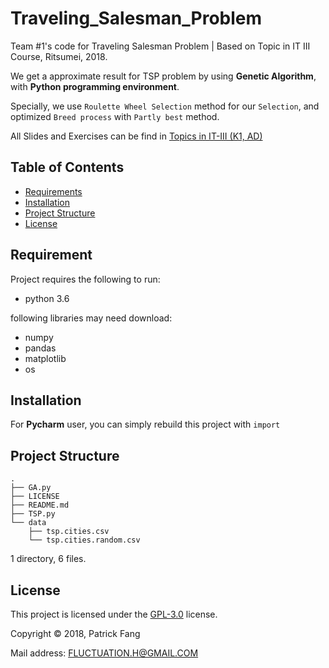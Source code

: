 # Traveling_Salesman_Problem
Team #1's code for Traveling Salesman Problem | Based on Topic in IT III Course, Ritsumei, 2018.

We get a approximate result for TSP problem by using **Genetic Algorithm**, with **Python programming environment**.

Specially, we use `Roulette Wheel Selection` method for our `Selection`, and optimized `Breed process` with `Partly best` method.

All Slides and Exercises can be find in [Topics in IT-III (K1, AD)](http://www.ritsumei.ac.jp/~gulliver/it3/)

## Table of Contents
    
* [Requirements](#requirements)
* [Installation](#installation)
* [Project Structure](#project-structure)
* [License](#license)

## Requirement

Project requires the following to run:

* python 3.6

following libraries may need download:

* numpy
* pandas
* matplotlib
* os

## Installation

For **Pycharm** user, you can simply rebuild this project with `import`

## Project Structure

```
.
├── GA.py
├── LICENSE
├── README.md
├── TSP.py
└── data
    ├── tsp.cities.csv
    └── tsp.cities.random.csv
```

1 directory, 6 files.

## License

This project is licensed under the [GPL-3.0](#) license. 

Copyright &copy; 2018, Patrick Fang

Mail address: <FLUCTUATION.H@GMAIL.COM>
